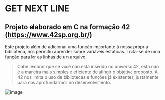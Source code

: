 # GET NEXT LINE

## Projeto elaborado em C na formação 42 (https://www.42sp.org.br/)

Este projeto além de adicionar uma função importante à nossa própria biblioteca, nos permitiu aprender sobre variáveis estáticas.
Trata-se de uma função para ler as linhas de um arquivo.

> Cabe lembrar que se você não está inserido no universo 42, esta não é a maneira mais simples e eficiente de atingir o objetivo proposto. A 42 nos limita o uso de bibliotecas e funções já existentes, justamente para nos aprofundarmos no desenvolvimento. 

![image](https://user-images.githubusercontent.com/82785772/147578376-3e9edfb0-a585-47ec-ac82-b5887fa12497.png)

